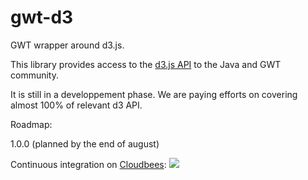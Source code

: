 gwt-d3
======

GWT wrapper around d3.js.

This library provides access to the [d3.js API](http://d3js.org/) to the Java and GWT community.

It is still in a developpement phase. We are paying efforts on covering almost 100% of relevant d3 API.

Roadmap:

1.0.0 (planned by the end of august) 



Continuous integration on <a href="https://gwt-d3.ci.cloudbees.com/job/CI%20of%20gwt-d3/">Cloudbees</a>:
<a href='https://gwt-d3.ci.cloudbees.com/job/CI%20of%20gwt-d3/'><img src='https://gwt-d3.ci.cloudbees.com/buildStatus/icon?job=CI of gwt-d3'></a>

